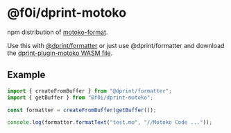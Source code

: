 # @f0i/dprint-motoko

npm distribution of [motoko-format](https://github.com/f0i/motoko-format).

Use this with [@dprint/formatter](https://github.com/dprint/js-formatter) or just use @dprint/formatter and download the [dprint-plugin-motoko WASM file](https://github.com/f0i/motoko-format/releases).

## Example

```ts
import { createFromBuffer } from "@dprint/formatter";
import { getBuffer } from "@f0i/dprint-motoko";

const formatter = createFromBuffer(getBuffer());

console.log(formatter.formatText("test.mo", "//Motoko Code ..."));
```
